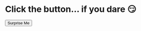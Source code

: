 <!DOCTYPE html>
<html>
<head>
  <title>You've Been Rickrolled!</title>
</head>
<body>
  <h1>Click the button... if you dare 😏</h1>
  <button onclick="document.getElementById('rickAudio').play()">Surprise Me</button>

  <audio id="rickAudio">
    <source src="never-gonna-give-you-up.mp3" type="audio/mpeg">
    Your browser does not support the audio element.
  </audio>
</body>
</html>
